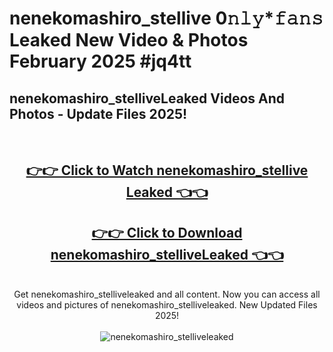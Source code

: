 # nenekomashiro_stellive 0𝚗𝚕𝚢*𝚏𝚊𝚗𝚜 Leaked New Video & Photos February 2025 #jq4tt

<h2>nenekomashiro_stelliveLeaked Videos And Photos - Update Files 2025!</h2>
<br>
<div align="center">
<h2><a href="https://mediaupload.pro?title=nenekomashiro_stellive&ref=11F" rel="nofollow">👉👉 Click to Watch nenekomashiro_stellive Leaked 👈👈</a></h2>
<h2><a href="https://mediaupload.pro?title=nenekomashiro_stellive&ref=11F" rel="nofollow">👉👉 Click to Download nenekomashiro_stelliveLeaked 👈👈</a></h2>
<br>
Get nenekomashiro_stelliveleaked and all content. Now you can access all videos and pictures of nenekomashiro_stelliveleaked. New Updated Files 2025!
<br>
<br>
<a href="https://mediaupload.pro?title=nenekomashiro_stellive&ref=11F" rel="nofollow" data-target="animated-image.originalLink"><img src="https://i.ibb.co/Gkj2r4b/banner.png" alt="nenekomashiro_stelliveleaked" style="max-width: 100%; display: inline-block;" data-target="animated-image.originalImage"></a>
</div>
<br>

